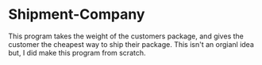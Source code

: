 # Shipment-Company
This program takes the weight of the customers package, and gives the customer the cheapest way to ship their package.
This isn't an orgianl idea but, I did make this program from scratch.
